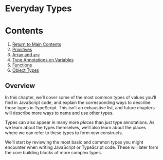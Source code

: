 # Everyday Types

# Contents

1. [Return to Main Contents](../../README.md)
2. [Primitives](./01-Primitives/Primitives.md)
3. [Array and `any`](./02-Arrays-and-Any/ArraysAny.md)
4. [Type Annotations on Variables](./03-Type-Annotations-on-Variables/TypeAnnotationsVariables.md)
5. [Functions](./04-Functions/Functions.md)
6. [Object Types](./05-Object-Types/ObjectTypes.md)

## Overview

In this chapter, we’ll cover some of the most common types of values you’ll find in JavaScript code, and explain the corresponding ways to describe those types in TypeScript. This isn’t an exhaustive list, and future chapters will describe more ways to name and use other types.

Types can also appear in many more _places_ than just type annotations. As we learn about the types themselves, we’ll also learn about the places where we can refer to these types to form new constructs.

We’ll start by reviewing the most basic and common types you might encounter when writing JavaScript or TypeScript code. These will later form the core building blocks of more complex types.
